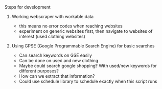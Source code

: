 Steps for development

1) Working webscraper with workable data 
    - this means no error codes when reaching websites 
    - experiment on generic websites first, then navigate to websites of interest (used clothing websites) 

2) Using GPSE (Google Programmable Search Engine) for basic searches 
    - Can search keywords on GSE easily
    - Can be done on used and new clothing
    - Maybe could search google shopping? With used/new keywords for different purposes? 
    - How can we extract that information?
    - Could use schedule library to schedule exactly when this script runs

    
